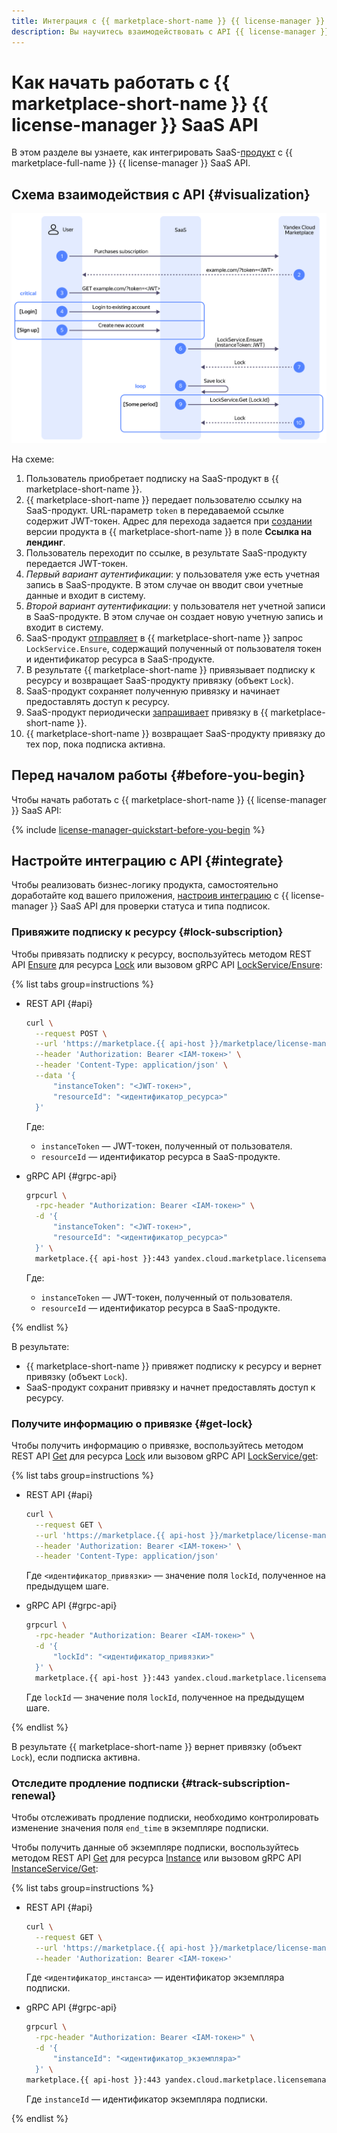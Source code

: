 ```yaml
---
title: Интеграция с {{ marketplace-short-name }} {{ license-manager }} SaaS API
description: Вы научитесь взаимодействовать с API {{ license-manager }} SaaS для интеграции вашего SaaS приложения с {{ marketplace-full-name }}.
---
```


# Как начать работать с {{ marketplace-short-name }} {{ license-manager }} SaaS API

В этом разделе вы узнаете, как интегрировать SaaS-[продукт](../../../concepts/product.md) c {{ marketplace-full-name }} {{ license-manager }} SaaS API.

## Схема взаимодействия с API {#visualization}


![api-saas-interaction-diagram](../../../../_assets/marketplace/api-saas-interaction-diagram.svg)

На схеме:

1. Пользователь приобретает подписку на SaaS-продукт в {{ marketplace-short-name }}.
1. {{ marketplace-short-name }} передает пользователю ссылку на SaaS-продукт. URL-параметр `token` в передаваемой ссылке содержит JWT-токен.
    Адрес для перехода задается при [создании](../../../operations/create-new-version.md) версии продукта в {{ marketplace-short-name }} в поле **Ссылка на лендинг**.
1. Пользователь переходит по ссылке, в результате SaaS-продукту передается JWT-токен.
1. _Первый вариант аутентификации_: у пользователя уже есть учетная запись в SaaS-продукте. В этом случае он вводит свои учетные данные и входит в систему.
1. _Второй вариант аутентификации_: у пользователя нет учетной записи в SaaS-продукте. В этом случае он создает новую учетную запись и входит в систему.
1. SaaS-продукт [отправляет](#lock-subscription) в {{ marketplace-short-name }} запрос `LockService.Ensure`, содержащий полученный от пользователя токен и идентификатор ресурса в SaaS-продукте.
1. В результате {{ marketplace-short-name }} привязывает подписку к ресурсу и возвращает SaaS-продукту привязку (объект `Lock`).
1. SaaS-продукт сохраняет полученную привязку и начинает предоставлять доступ к ресурсу.
1. SaaS-продукт периодически [запрашивает](#get-lock) привязку в {{ marketplace-short-name }}.
1. {{ marketplace-short-name }} возвращает SaaS-продукту привязку до тех пор, пока подписка активна.

## Перед началом работы {#before-you-begin}

Чтобы начать работать c {{ marketplace-short-name }} {{ license-manager }} SaaS API:

{% include [license-manager-quickstart-before-you-begin](../../../../_includes/marketplace/license-manager-quickstart-before-you-begin.md) %}


## Настройте интеграцию с API {#integrate}

Чтобы реализовать бизнес-логику продукта, самостоятельно доработайте код вашего приложения, [настроив интеграцию](../../../operations/license-manager-integration.md) с {{ license-manager }} SaaS API для проверки статуса и типа подписок.


### Привяжите подписку к ресурсу {#lock-subscription}

Чтобы привязать подписку к ресурсу, воспользуйтесь методом REST API [Ensure](../api-ref/Lock/ensure.md) для ресурса [Lock](../api-ref/Lock/index.md) или вызовом gRPC API [LockService/Ensure](../api-ref/grpc/Lock/ensure.md):

{% list tabs group=instructions %}

- REST API {#api}

  ```bash
  curl \
    --request POST \
    --url 'https://marketplace.{{ api-host }}/marketplace/license-manager/saas/v1/locks/ensure' \
    --header 'Authorization: Bearer <IAM-токен>' \
    --header 'Content-Type: application/json' \
    --data '{
        "instanceToken": "<JWT-токен>",
        "resourceId": "<идентификатор_ресурса>"
    }'
  ```

  Где:

  * `instanceToken` — JWT-токен, полученный от пользователя.
  * `resourceId` — идентификатор ресурса в SaaS-продукте.

- gRPC API {#grpc-api}

  ```bash
  grpcurl \
    -rpc-header "Authorization: Bearer <IAM-токен>" \
    -d '{
        "instanceToken": "<JWT-токен>",
        "resourceId": "<идентификатор_ресурса>"
    }' \
    marketplace.{{ api-host }}:443 yandex.cloud.marketplace.licensemanager.saas.v1.LockService/Ensure
  ```

  Где:

  * `instanceToken` — JWT-токен, полученный от пользователя.
  * `resourceId` — идентификатор ресурса в SaaS-продукте.

{% endlist %}

В результате:

* {{ marketplace-short-name }} привяжет подписку к ресурсу и вернет привязку (объект `Lock`).
* SaaS-продукт сохранит привязку и начнет предоставлять доступ к ресурсу.


### Получите информацию о привязке {#get-lock}

Чтобы получить информацию о привязке, воспользуйтесь методом REST API [Get](../api-ref/Lock/get.md) для ресурса [Lock](../api-ref/Lock/index.md) или вызовом gRPC API [LockService/get](../api-ref/grpc/Lock/get.md):

{% list tabs group=instructions %}

- REST API {#api}

  ```bash
  curl \
    --request GET \
    --url 'https://marketplace.{{ api-host }}/marketplace/license-manager/saas/v1/locks/<идентификатор_привязки>' \
    --header 'Authorization: Bearer <IAM-токен>' \
    --header 'Content-Type: application/json'
  ```

  Где `<идентификатор_привязки>` — значение поля `lockId`, полученное на предыдущем шаге.

- gRPC API {#grpc-api}

  ```bash
  grpcurl \
    -rpc-header "Authorization: Bearer <IAM-токен>" \
    -d '{
        "lockId": "<идентификатор_привязки>"
    }' \
    marketplace.{{ api-host }}:443 yandex.cloud.marketplace.licensemanager.saas.v1.LockService/Get
  ```

  Где `lockId` — значение поля `lockId`, полученное на предыдущем шаге.

{% endlist %}

В результате {{ marketplace-short-name }} вернет привязку (объект `Lock`), если подписка активна.


### Отследите продление подписки {#track-subscription-renewal}

Чтобы отслеживать продление подписки, необходимо контролировать изменение значения поля `end_time` в экземпляре подписки.

Чтобы получить данные об экземпляре подписки, воспользуйтесь методом REST API [Get](../api-ref/Instance/get.md) для ресурса [Instance](../api-ref/Instance/index.md) или вызовом gRPC API [InstanceService/Get](../api-ref/grpc/Instance/get.md):

{% list tabs group=instructions %}

- REST API {#api}

  ```bash
  curl \
    --request GET \
    --url 'https://marketplace.{{ api-host }}/marketplace/license-manager/saas/v1/instances/<идентификатор_экземпляра>' \
    --header 'Authorization: Bearer <IAM-токен>'
  ```

  Где `<идентификатор_инстанса>` — идентификатор экземпляра подписки.

- gRPC API {#grpc-api}

  ```bash
  grpcurl \
    -rpc-header "Authorization: Bearer <IAM-токен>" \
    -d '{
        "instanceId": "<идентификатор_экземпляра>"
    }' \
  marketplace.{{ api-host }}:443 yandex.cloud.marketplace.licensemanager.saas.v1.InstanceService/Get
  ```

  Где `instanceId` — идентификатор экземпляра подписки.

{% endlist %}